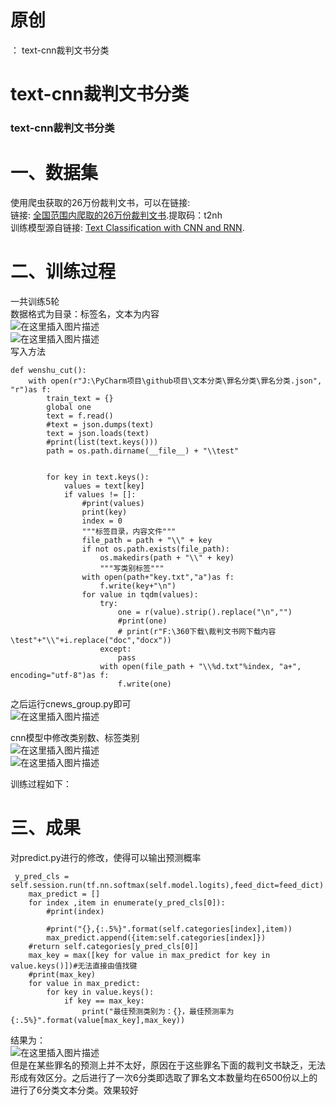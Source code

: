 # 原创

： text-cnn裁判文书分类

# text-cnn裁判文书分类

### text-cnn裁判文书分类

# 一、数据集

使用爬虫获取的26万份裁判文书，可以在链接:<br/> 链接: [全国范围内爬取的26万份裁判文书](https://pan.baidu.com/s/1MpBKQeF_nz0E1a_YcTv1vg).提取码：t2nh<br/>
训练模型源自链接: [Text Classification with CNN and RNN](https://github.com/gaussic/text-classification-cnn-rnn).

# 二、训练过程

一共训练5轮<br/>
数据格式为目录：标签名，文本为内容<br/> <img alt="在这里插入图片描述" src="https://img-blog.csdnimg.cn/20200829215442293.png?x-oss-process=image/watermark,type_ZmFuZ3poZW5naGVpdGk,shadow_10,text_aHR0cHM6Ly9ibG9nLmNzZG4ubmV0L3B5dGhvbl9fcmVwb3J0ZWQ=,size_16,color_FFFFFF,t_70#pic_center"/><br/> <img alt="在这里插入图片描述" src="https://img-blog.csdnimg.cn/20200829215504909.png?x-oss-process=image/watermark,type_ZmFuZ3poZW5naGVpdGk,shadow_10,text_aHR0cHM6Ly9ibG9nLmNzZG4ubmV0L3B5dGhvbl9fcmVwb3J0ZWQ=,size_16,color_FFFFFF,t_70#pic_center"/><br/>
写入方法

```
def wenshu_cut():
	with open(r"J:\PyCharm项目\github项目\文本分类\罪名分类\罪名分类.json", "r")as f:
    	train_text = {}
    	global one
    	text = f.read()
    	#text = json.dumps(text)
    	text = json.loads(text)
    	#print(list(text.keys()))
    	path = os.path.dirname(__file__) + "\\test"


    	for key in text.keys():
        	values = text[key]
        	if values != []:
            	#print(values)
            	print(key)
            	index = 0
            	"""标签目录，内容文件"""
            	file_path = path + "\\" + key
            	if not os.path.exists(file_path):
                	os.makedirs(path + "\\" + key)
            		"""写类别标签"""
           		with open(path+"key.txt","a")as f:
                	f.write(key+"\n")
            	for value in tqdm(values):
                	try:
                    	one = r(value).strip().replace("\n","")
                    	#print(one)
                    	# print(r"F:\360下载\裁判文书网下载内容\test"+"\\"+i.replace("doc","docx"))
                	except:
                    	pass
                	with open(file_path + "\\%d.txt"%index, "a+", encoding="utf-8")as f:
                    	f.write(one)

```

之后运行cnews_group.py即可<br/> <img alt="在这里插入图片描述" src="https://img-blog.csdnimg.cn/20200829215851320.png#pic_center"/>

cnn模型中修改类别数、标签类别<br/> <img alt="在这里插入图片描述" src="https://img-blog.csdnimg.cn/20200829220006974.png#pic_center"/><br/> <img alt="在这里插入图片描述" src="https://img-blog.csdnimg.cn/20200829220126379.png?x-oss-process=image/watermark,type_ZmFuZ3poZW5naGVpdGk,shadow_10,text_aHR0cHM6Ly9ibG9nLmNzZG4ubmV0L3B5dGhvbl9fcmVwb3J0ZWQ=,size_16,color_FFFFFF,t_70#pic_center"/>

训练过程如下：

# 三、成果

对predict.py进行的修改，使得可以输出预测概率

```
 y_pred_cls = self.session.run(tf.nn.softmax(self.model.logits),feed_dict=feed_dict)
    max_predict = []
    for index ,item in enumerate(y_pred_cls[0]):
        #print(index)

        #print("{},{:.5%}".format(self.categories[index],item))
        max_predict.append({item:self.categories[index]})
    #return self.categories[y_pred_cls[0]]
    max_key = max([key for value in max_predict for key in value.keys()])#无法直接由值找键
    #print(max_key)
    for value in max_predict:
        for key in value.keys():
            if key == max_key:
                print("最佳预测类别为：{}，最佳预测率为{:.5%}".format(value[max_key],max_key))

```

结果为：<br/> <img alt="在这里插入图片描述" src="https://img-blog.csdnimg.cn/20200829220524136.png#pic_center"/><br/>
但是在某些罪名的预测上并不太好，原因在于这些罪名下面的裁判文书缺乏，无法形成有效区分。之后进行了一次6分类即选取了罪名文本数量均在6500份以上的进行了6分类文本分类。效果较好
